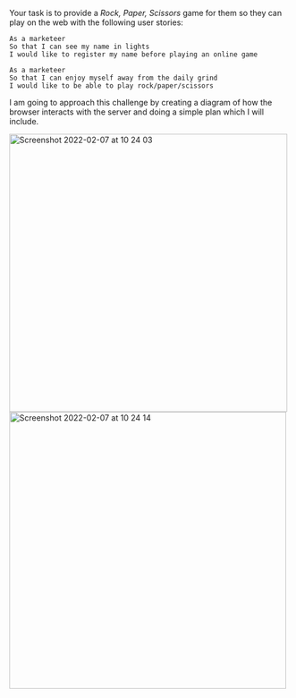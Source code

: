 Your task is to provide a _Rock, Paper, Scissors_ game for them so they can play on the web with the following user stories:

```
As a marketeer
So that I can see my name in lights
I would like to register my name before playing an online game

As a marketeer
So that I can enjoy myself away from the daily grind
I would like to be able to play rock/paper/scissors
```

I am going to approach this challenge by creating a diagram of how the browser interacts with the server and doing a simple plan which I will include. 

<img width="497" alt="Screenshot 2022-02-07 at 10 24 03" src="https://user-images.githubusercontent.com/95872492/152770782-5236b05c-8770-437d-a52a-86bd10726a39.png">
<img width="495" alt="Screenshot 2022-02-07 at 10 24 14" src="https://user-images.githubusercontent.com/95872492/152770788-78721fd4-12aa-4bbc-a050-2bd1ffd3f041.png">
